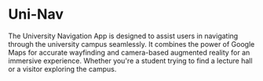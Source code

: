 # Uni-Nav
The University Navigation App is designed to assist users in navigating through the university campus seamlessly. It combines the power of Google Maps for accurate wayfinding and camera-based augmented reality for an immersive experience. Whether you're a student trying to find a lecture hall or a visitor exploring the campus.
